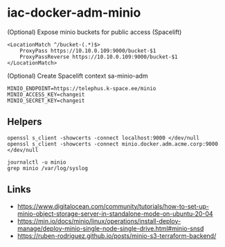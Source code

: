 # iac-docker-adm-minio

(Optional) Expose minio buckets for public access (Spacelift)

    <LocationMatch ^/bucket-(.*)$>
        ProxyPass https://10.10.0.109:9000/bucket-$1
        ProxyPassReverse https://10.10.0.109:9000/bucket-$1
    </LocationMatch>
    
(Optional) Create Spacelift context sa-minio-adm

    MINIO_ENDPOINT=https://telephus.k-space.ee/minio
    MINIO_ACCESS_KEY=changeit
    MINIO_SECRET_KEY=changeit
    
## Helpers

    openssl s_client -showcerts -connect localhost:9000 </dev/null
    openssl s_client -showcerts -connect minio.docker.adm.acme.corp:9000 </dev/null
    
    journalctl -u minio
    grep minio /var/log/syslog

## Links

- https://www.digitalocean.com/community/tutorials/how-to-set-up-minio-object-storage-server-in-standalone-mode-on-ubuntu-20-04
- https://min.io/docs/minio/linux/operations/install-deploy-manage/deploy-minio-single-node-single-drive.html#minio-snsd
- https://ruben-rodriguez.github.io/posts/minio-s3-terraform-backend/
